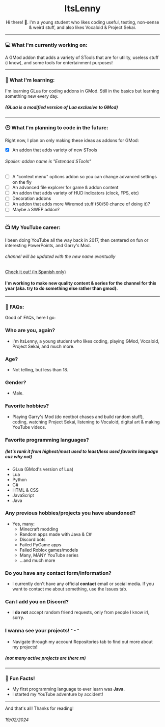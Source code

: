 <p align="center">
  <h1 align="center">ItsLenny</h1>
  <p align="center">Hi there! 👋.
  I'm a young student who likes coding useful, testing, non-sense & weird stuff, and also likes Vocaloid & Project Sekai.</p>
</p>

---
### 💻 What I'm currently working on:

A GMod addon that adds a variety of STools that are for utility, useless stuff (i know), and some tools for entertainment purposes!

---
### 🌱 What I'm learning:

I'm learning GLua for coding addons in GMod. Still in the basics but learning something new every day.
##### (GLua is a modified version of Lua exclusive to GMod)

---
### 🕑 What I'm planning to code in the future:
Right now, I plan on only making these ideas as addons for GMod:
- [X] An addon that adds variety of new STools
###### *Spoiler: addon name is "Extended STools"*
- [ ] A "context menu" options addon so you can change advanced settings on the fly
- [ ] An advanced file explorer for game & addon content
- [ ] An addon that adds variety of HUD indicators (clock, FPS, etc)
- [ ] Decoration addons
- [ ] An addon that adds more Wiremod stuff (50/50 chance of doing it)?
- [ ] Maybe a SWEP addon?

---
### 📺 My YouTube career:

I been doing YouTube all the way back in 2017, then centered on fun or interesting PowerPoints, and Garry's Mod.
###### channel will be updated with the new name eventually

[Check it out! (in Spanish only)](https://www.youtube.com/@ItsMayonesa668/videos)

#### I'm working to make new quality content & series for the channel for this year (aka. try to do something else rather than gmod).

---
### 💬 FAQs:
Good ol' FAQs, here I go:
### Who are you, again?
- I'm ItsLenny, a young student who likes coding, playing GMod, Vocaloid, Project Sekai, and much more.

### Age?
- Not telling, but less than 18.

### Gender?
- Male.

### Favorite hobbies?
- Playing Garry's Mod (do nextbot chases and build random stuff), coding, watching Project Sekai, listening to Vocaloid, digital art & making YouTube videos.

### Favorite programming languages?
##### *(let's rank it from highest/most used to least/less used favorite language cuz why not)*
- GLua (GMod's version of Lua)
- Lua
- Python
- C#
- HTML & CSS
- JavaScript
- Java

### Any previous hobbies/projects you have abandoned?
- Yes, many:
    - Minecraft modding
    - Random apps made with Java & C#
    - Discord bots
    - Failed PyGame apps
    - Failed Roblox games/models
    - Many, MANY YouTube series
    - ...and much more

### Do you have any contact form/information?
- I currently don't have any official **contact** email or social media. If you want to contact me about something, use the Issues tab.

### Can I add you on Discord?
- I **do not** accept random friend requests, only from people I know irl, sorry.

### I wanna see your projects! ᵔ ᵕ ᵔ
- Navigate through my account Repositories tab to find out more about my projects!
##### (not many active projects are there rn)

---
### 🍦 Fun Facts!
- My first programming language to ever learn was **Java**.
- I started my YouTube adventure by accident!

---
And that's all! Thanks for reading!
###### 19/02/2024
